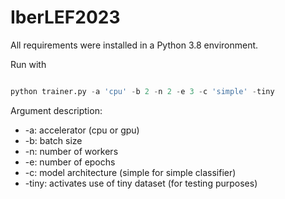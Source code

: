 # IberLEF2023

All requirements were installed in a Python 3.8 environment.

Run with

```python

python trainer.py -a 'cpu' -b 2 -n 2 -e 3 -c 'simple' -tiny 
```

Argument description:
* -a: accelerator (cpu or gpu)
* -b: batch size
* -n: number of workers
* -e: number of epochs
* -c: model architecture (simple for simple classifier)
* -tiny: activates use of tiny dataset (for testing purposes)